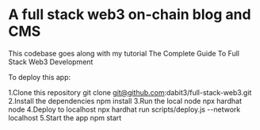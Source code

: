 <h1>A full stack web3 on-chain blog and CMS</h1>

This codebase goes along with my tutorial The Complete Guide To Full Stack Web3 Development

To deploy this app:

1.Clone this repository
git clone git@github.com:dabit3/full-stack-web3.git
2.Install the dependencies
npm install
3.Run the local node
npx hardhat node
4.Deploy to localhost
npx hardhat run scripts/deploy.js --network localhost
5.Start the app
npm start
